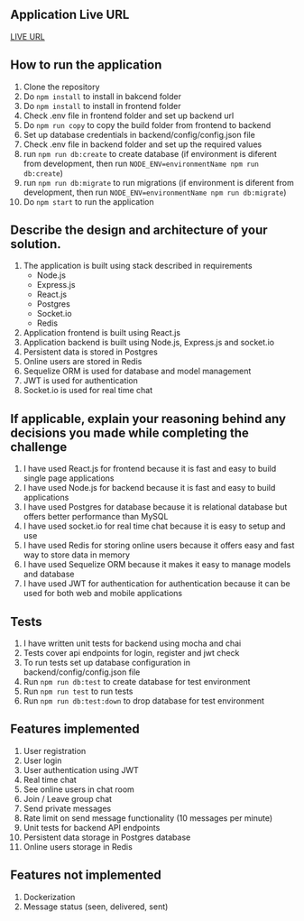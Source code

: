## Application Live URL

[LIVE URL](https://chat.pr0h0.me/)

## How to run the application

1. Clone the repository
2. Do `npm install` to install in bakcend folder
3. Do `npm install` to install in frontend folder
4. Check .env file in frontend folder and set up backend url
5. Do `npm run copy` to copy the build folder from frontend to backend
6. Set up database credentials in backend/config/config.json file
7. Check .env file in backend folder and set up the required values
8. run `npm run db:create` to create database (if environment is diferent from development, then run `NODE_ENV=environmentName npm run db:create`)
9. run `npm run db:migrate` to run migrations (if environment is diferent from development, then run `NODE_ENV=environmentName npm run db:migrate`)
10. Do `npm start` to run the application

## Describe the design and architecture of your solution.

1.  The application is built using stack described in requirements
    - Node.js
    - Express.js
    - React.js
    - Postgres
    - Socket.io
    - Redis
2.  Application frontend is built using React.js
3.  Application backend is built using Node.js, Express.js and socket.io
4.  Persistent data is stored in Postgres
5.  Online users are stored in Redis
6.  Sequelize ORM is used for database and model management
7.  JWT is used for authentication
8.  Socket.io is used for real time chat

## If applicable, explain your reasoning behind any decisions you made while completing the challenge

1.  I have used React.js for frontend because it is fast and easy to build single page applications
2.  I have used Node.js for backend because it is fast and easy to build applications
3.  I have used Postgres for database because it is relational database but offers better performance than MySQL
4.  I have used socket.io for real time chat because it is easy to setup and use
5.  I have used Redis for storing online users because it offers easy and fast way to store data in memory
6.  I have used Sequelize ORM because it makes it easy to manage models and database
7.  I have used JWT for authentication for authentication because it can be used for both web and mobile applications

## Tests

1.  I have written unit tests for backend using mocha and chai
2.  Tests cover api endpoints for login, register and jwt check
3.  To run tests set up database configuration in backend/config/config.json file
4.  Run `npm run db:test` to create database for test environment
5.  Run `npm run test` to run tests
6.  Run `npm run db:test:down` to drop database for test environment


## Features implemented

1. User registration
2. User login
3. User authentication using JWT
4. Real time chat
5. See online users in chat room
6. Join / Leave group chat
8. Send private messages
9. Rate limit on send message functionality (10 messages per minute)
10. Unit tests for backend API endpoints
11. Persistent data storage in Postgres database
12. Online users storage in Redis

## Features not implemented
1. Dockerization
2. Message status (seen, delivered, sent)

